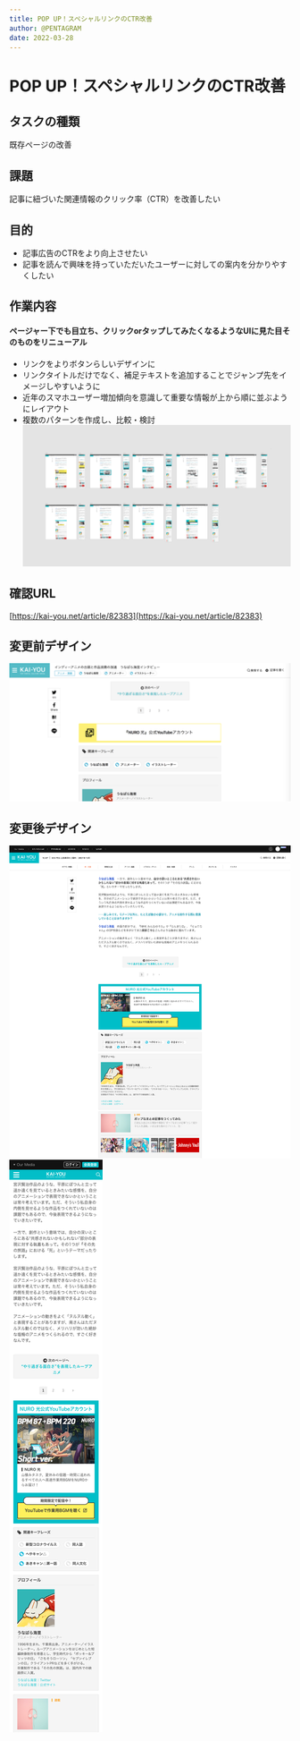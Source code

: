 ```yaml
---
title: POP UP！スペシャルリンクのCTR改善
author: @PENTAGRAM
date: 2022-03-28
---
```


# POP UP！スペシャルリンクのCTR改善

## タスクの種類

既存ページの改善


## 課題

記事に紐づいた関連情報のクリック率（CTR）を改善したい


## 目的
- 記事広告のCTRをより向上させたい
- 記事を読んで興味を持っていただいたユーザーに対しての案内を分かりやすくしたい


## 作業内容

#### ページャー下でも目立ち、クリックorタップしてみたくなるようなUIに見た目そのものをリニューアル
- リンクをよりボタンらしいデザインに
- リンクタイトルだけでなく、補足テキストを追加することでジャンプ先をイメージしやすいように
- 近年のスマホユーザー増加傾向を意識して重要な情報が上から順に並ぶようにレイアウト
- 複数のパターンを作成し、比較・検討
![XD上で複数パターンを作成](./images/20220328-1.png)


## 確認URL

[https://kai-you.net/article/82383](https://kai-you.net/article/82383)


## 変更前デザイン

![変更前デザイン](./images/20220328-2.png)

## 変更後デザイン

![変更後デザイン-PCサイズ](./images/20220328-3.png)
![変更後デザイン-SPサイズ](./images/20220328-4.png)